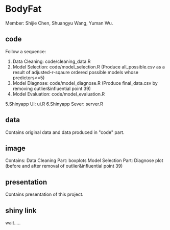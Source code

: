 # BodyFat
Member: Shijie Chen, Shuangyu Wang, Yuman Wu.

## code
Follow a sequence: 
1. Data Cleaning: code/cleaning_data.R
2. Model Selection: code/model_selection.R (Produce all_possible.csv as a result of adjusted-r-sqaure ordered possible models whose predictors<=5)
3. Model Diagnose: code/model_diagnose.R (Produce final_data.csv by removing outlier&influential point 39)
4. Model Evaluation: code/model_evaluation.R

5.Shinyapp UI: ui.R
6.Shinyapp Sever: server.R

## data
Contains original data and data produced in "code" part.

## image
Contains:
Data Cleaning Part: boxplots
Model Selection Part: Diagnose plot (before and after removal of outlier&influential point 39)

## presentation
Contains presentation of this project.

## shiny link
wait.....
